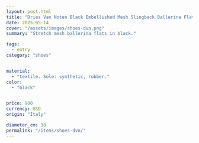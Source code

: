 ```yaml
---
layout: post.html
title: "Dries Van Noten Black Embellished Mesh Slingback Ballerina Flats"
date: 2025-05-14
cover: "/assets/images/shoes-dvn.png"
summary: "Stretch mesh ballerina flats in black."

tags:
  - entry
category: "shoes"


material:
  - "textile. Sole: synthetic, rubber."
color:
  - "black"


price: 900         
currency: USD  
origin: "Italy"

diameter_cm: 38
permalink: "/items/shoes-dvn/"
---
```


